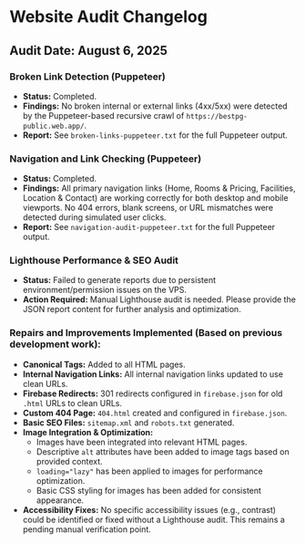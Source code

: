 # Website Audit Changelog

## Audit Date: August 6, 2025

### Broken Link Detection (Puppeteer)

*   **Status:** Completed.
*   **Findings:** No broken internal or external links (4xx/5xx) were detected by the Puppeteer-based recursive crawl of `https://bestpg-public.web.app/`.
*   **Report:** See `broken-links-puppeteer.txt` for the full Puppeteer output.

### Navigation and Link Checking (Puppeteer)

*   **Status:** Completed.
*   **Findings:** All primary navigation links (Home, Rooms & Pricing, Facilities, Location & Contact) are working correctly for both desktop and mobile viewports. No 404 errors, blank screens, or URL mismatches were detected during simulated user clicks.
*   **Report:** See `navigation-audit-puppeteer.txt` for the full Puppeteer output.

### Lighthouse Performance & SEO Audit

*   **Status:** Failed to generate reports due to persistent environment/permission issues on the VPS.
*   **Action Required:** Manual Lighthouse audit is needed. Please provide the JSON report content for further analysis and optimization.

### Repairs and Improvements Implemented (Based on previous development work):

*   **Canonical Tags:** Added to all HTML pages.
*   **Internal Navigation Links:** All internal navigation links updated to use clean URLs.
*   **Firebase Redirects:** 301 redirects configured in `firebase.json` for old `.html` URLs to clean URLs.
*   **Custom 404 Page:** `404.html` created and configured in `firebase.json`.
*   **Basic SEO Files:** `sitemap.xml` and `robots.txt` generated.
*   **Image Integration & Optimization:**
    *   Images have been integrated into relevant HTML pages.
    *   Descriptive `alt` attributes have been added to image tags based on provided context.
    *   `loading="lazy"` has been applied to images for performance optimization.
    *   Basic CSS styling for images has been added for consistent appearance.
*   **Accessibility Fixes:** No specific accessibility issues (e.g., contrast) could be identified or fixed without a Lighthouse audit. This remains a pending manual verification point.

